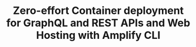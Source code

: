 ---
title: Zero-effort Container deployment for GraphQL and REST APIs and Web Hosting with Amplify CLI
description: "With the new Amplify CLI release, we’re enabling front-end web and mobile customers to deploy their API (GraphQL & REST) or host their web apps using containers. You can bring your own Dockerfile or Docker Compose and Amplify CLI will automatically build, package and deploy your containers using AWS Fargate."
authorIds:
  - rene-brandel
href: https://aws.amazon.com/blogs/mobile/zero-effort-container-deployment-for-graphql-and-rest-apis-and-web-hosting-with-amplify-cli/
banner: "./banner.png"
platforms:
  - web
  - JavaScript
  - iOS
  - Android
categories:
  - Containers
  - API (Rest)
---